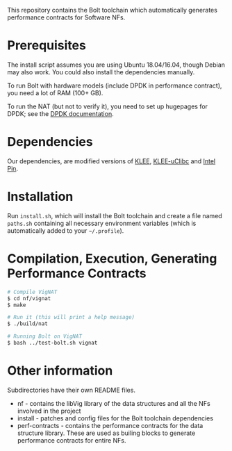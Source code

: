 This repository contains the Bolt toolchain which automatically generates performance contracts for Software NFs. 

# Prerequisites

The install script assumes you are using Ubuntu 18.04/16.04, though Debian may also work. You could also install the dependencies manually.

To run Bolt with hardware models (include DPDK in performance contract), you need a lot of RAM (100+ GB).

To run the NAT (but not to verify it), you need to set up hugepages for DPDK; see the [DPDK documentation](https://doc.dpdk.org/guides/linux_gsg/sys_reqs.html#linux-gsg-hugepages).


# Dependencies

Our dependencies, are modified versions of [KLEE](https://github.com/rishabh246/klee),
[KLEE-uClibc](https://github.com/vignat/klee-uclibc) and [Intel Pin](https://software.intel.com/sites/landingpage/pintool/docs/97554/Pin/html).

# Installation

Run `install.sh`, which will install the Bolt toolchain and create a file named `paths.sh` containing all necessary environment variables
(which is automatically added to your `~/.profile`).


# Compilation, Execution, Generating Performance Contracts

```bash
# Compile VigNAT
$ cd nf/vignat
$ make

# Run it (this will print a help message)
$ ./build/nat

# Running Bolt on VigNAT
$ bash ../test-bolt.sh vignat
```


# Other information

Subdirectories have their own README files.

* nf - contains the libVig library of the data structures and all the NFs involved in the project
* install - patches and config files for the Bolt toolchain dependencies
* perf-contracts - contains the performance contracts for the data structure library. These are used as builing blocks to generate performance contracts for entire NFs. 
